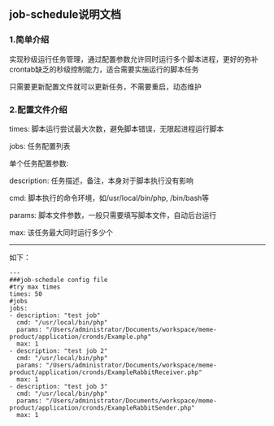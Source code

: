 ## job-schedule说明文档

### 1.简单介绍

实现秒级运行任务管理，通过配置参数允许同时运行多个脚本进程，更好的弥补crontab缺乏的秒级控制能力，适合需要实施运行的脚本任务

只需要更新配置文件就可以更新任务，不需要重启，动态维护


### 2.配置文件介绍

times: 脚本运行尝试最大次数，避免脚本错误，无限起进程运行脚本

jobs: 任务配置列表

单个任务配置参数:

description: 任务描述，备注，本身对于脚本执行没有影响

cmd: 脚本执行的命令环境，如/usr/local/bin/php, /bin/bash等

params: 脚本文件参数，一般只需要填写脚本文件，自动后台运行

max: 该任务最大同时运行多少个

----
如下：

```
---
###job-schedule config file
#try max times
times: 50
#jobs
jobs:
- description: "test job"
  cmd: "/usr/local/bin/php"
  params: "/Users/administrator/Documents/workspace/meme-product/application/cronds/Example.php"
  max: 1
- description: "test job 2"
  cmd: "/usr/local/bin/php"
  params: "/Users/administrator/Documents/workspace/meme-product/application/cronds/ExampleRabbitReceiver.php"
  max: 1
- description: "test job 3"
  cmd: "/usr/local/bin/php"
  params: "/Users/administrator/Documents/workspace/meme-product/application/cronds/ExampleRabbitSender.php"
  max: 1
```
